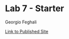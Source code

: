 # Lab 7 - Starter

Georgio Feghali

[Link to Published Site](https://georgiofe.github.io/Lab7_Starter/)
